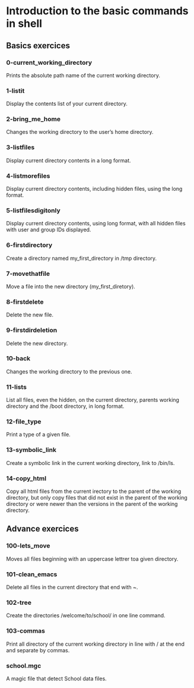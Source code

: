 # Introduction to the basic commands in shell

## Basics exercices

### 0-current_working_directory
Prints the absolute path name of the current working directory.

### 1-listit
Display the contents list of your current directory.

### 2-bring_me_home
Changes the working directory to the user’s home directory.

### 3-listfiles
Display current directory contents in a long format.

### 4-listmorefiles
Display current directory contents, including hidden files, using the long format.

### 5-listfilesdigitonly
Display current directory contents, using long format, with all hidden files with user and group IDs displayed.

### 6-firstdirectory
Create a directory named my_first_directory in /tmp directory.

### 7-movethatfile
Move a file into the new directory (my_first_diretory).

### 8-firstdelete
Delete the new file.

### 9-firstdirdeletion
Delete the new directory.

### 10-back
Changes the working directory to the previous one.

### 11-lists
List all files, even the hidden, on the current directory, parents working directory and the /boot directory, in long format.

### 12-file_type 
Print a type of a given file.

### 13-symbolic_link
Create a symbolic link in the current working directory, link to /bin/ls.

### 14-copy_html
Copy all html files from the current irectory to the parent of the working directory, but only copy files that did not exist in the parent of the working directory or were newer than the versions in the parent of the working directory.

## Advance exercices 

### 100-lets_move
Moves all files beginning with an uppercase lettrer toa given directory.

### 101-clean_emacs
Delete all files in the current directory that end with ~.

### 102-tree
Create the directories /welcome/to/school/ in one line command.

### 103-commas 
Print all directory of the current working directory in line with / at the end and separate by commas.

### school.mgc
A magic file that detect School data files.